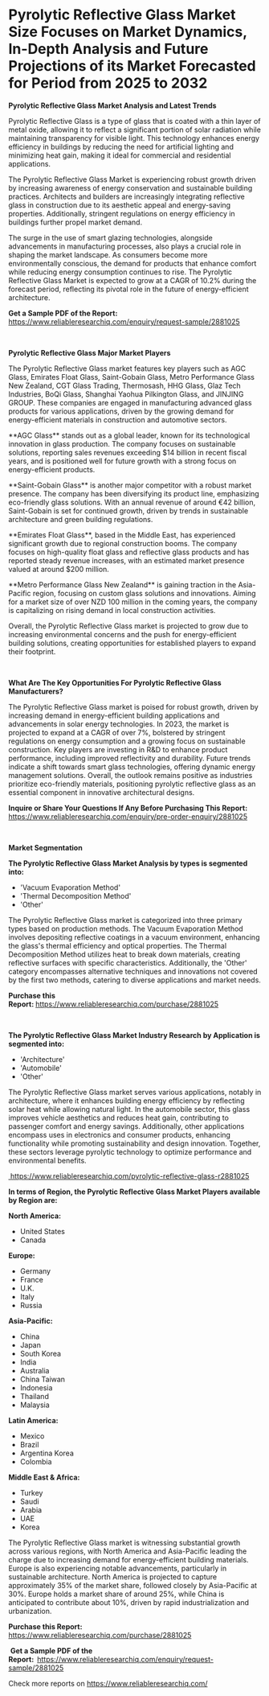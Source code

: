 <p><h1>Pyrolytic Reflective Glass Market Size Focuses on Market Dynamics, In-Depth Analysis and Future Projections of its Market Forecasted for Period from 2025 to 2032</h1></p><p><strong>Pyrolytic Reflective Glass Market Analysis and Latest Trends</strong></p>
<p><p>Pyrolytic Reflective Glass is a type of glass that is coated with a thin layer of metal oxide, allowing it to reflect a significant portion of solar radiation while maintaining transparency for visible light. This technology enhances energy efficiency in buildings by reducing the need for artificial lighting and minimizing heat gain, making it ideal for commercial and residential applications. </p><p>The Pyrolytic Reflective Glass Market is experiencing robust growth driven by increasing awareness of energy conservation and sustainable building practices. Architects and builders are increasingly integrating reflective glass in construction due to its aesthetic appeal and energy-saving properties. Additionally, stringent regulations on energy efficiency in buildings further propel market demand. </p><p>The surge in the use of smart glazing technologies, alongside advancements in manufacturing processes, also plays a crucial role in shaping the market landscape. As consumers become more environmentally conscious, the demand for products that enhance comfort while reducing energy consumption continues to rise. The Pyrolytic Reflective Glass Market is expected to grow at a CAGR of 10.2% during the forecast period, reflecting its pivotal role in the future of energy-efficient architecture.</p></p>
<p><strong>Get a Sample PDF of the Report:&nbsp;</strong> <a href="https://www.reliableresearchiq.com/enquiry/request-sample/2881025?utm_campaign=2593&utm_medium=2&utm_source=Github&utm_content=ia&utm_term=12032025&utm_id=pyrolytic-reflective-glass">https://www.reliableresearchiq.com/enquiry/request-sample/2881025</a></p>
<p>&nbsp;</p>
<p><strong>Pyrolytic Reflective Glass Major Market Players</strong></p>
<p><p>The Pyrolytic Reflective Glass market features key players such as AGC Glass, Emirates Float Glass, Saint-Gobain Glass, Metro Performance Glass New Zealand, CGT Glass Trading, Thermosash, HHG Glass, Glaz Tech Industries, BoQi Glass, Shanghai Yaohua Pilkington Glass, and JINJING GROUP. These companies are engaged in manufacturing advanced glass products for various applications, driven by the growing demand for energy-efficient materials in construction and automotive sectors.</p><p>**AGC Glass** stands out as a global leader, known for its technological innovation in glass production. The company focuses on sustainable solutions, reporting sales revenues exceeding $14 billion in recent fiscal years, and is positioned well for future growth with a strong focus on energy-efficient products.</p><p>**Saint-Gobain Glass** is another major competitor with a robust market presence. The company has been diversifying its product line, emphasizing eco-friendly glass solutions. With an annual revenue of around €42 billion, Saint-Gobain is set for continued growth, driven by trends in sustainable architecture and green building regulations.</p><p>**Emirates Float Glass**, based in the Middle East, has experienced significant growth due to regional construction booms. The company focuses on high-quality float glass and reflective glass products and has reported steady revenue increases, with an estimated market presence valued at around $200 million.</p><p>**Metro Performance Glass New Zealand** is gaining traction in the Asia-Pacific region, focusing on custom glass solutions and innovations. Aiming for a market size of over NZD 100 million in the coming years, the company is capitalizing on rising demand in local construction activities.</p><p>Overall, the Pyrolytic Reflective Glass market is projected to grow due to increasing environmental concerns and the push for energy-efficient building solutions, creating opportunities for established players to expand their footprint.</p></p>
<p>&nbsp;</p>
<p><strong>What Are The Key Opportunities For Pyrolytic Reflective Glass Manufacturers?</strong></p>
<p><p>The Pyrolytic Reflective Glass market is poised for robust growth, driven by increasing demand in energy-efficient building applications and advancements in solar energy technologies. In 2023, the market is projected to expand at a CAGR of over 7%, bolstered by stringent regulations on energy consumption and a growing focus on sustainable construction. Key players are investing in R&D to enhance product performance, including improved reflectivity and durability. Future trends indicate a shift towards smart glass technologies, offering dynamic energy management solutions. Overall, the outlook remains positive as industries prioritize eco-friendly materials, positioning pyrolytic reflective glass as an essential component in innovative architectural designs.</p></p>
<p><strong>Inquire or Share Your Questions If Any Before Purchasing This Report:</strong> <a href="https://www.reliableresearchiq.com/enquiry/pre-order-enquiry/2881025?utm_campaign=2593&utm_medium=2&utm_source=Github&utm_content=ia&utm_term=12032025&utm_id=pyrolytic-reflective-glass">https://www.reliableresearchiq.com/enquiry/pre-order-enquiry/2881025</a></p>
<p>&nbsp;</p>
<p><strong>Market Segmentation</strong></p>
<p><strong>The Pyrolytic Reflective Glass Market Analysis by types is segmented into:</strong></p>
<p><ul><li>'Vacuum Evaporation Method'</li><li>'Thermal Decomposition Method'</li><li>'Other'</li></ul></p>
<p><p>The Pyrolytic Reflective Glass market is categorized into three primary types based on production methods. The Vacuum Evaporation Method involves depositing reflective coatings in a vacuum environment, enhancing the glass's thermal efficiency and optical properties. The Thermal Decomposition Method utilizes heat to break down materials, creating reflective surfaces with specific characteristics. Additionally, the 'Other' category encompasses alternative techniques and innovations not covered by the first two methods, catering to diverse applications and market needs.</p></p>
<p><strong>Purchase this Report:&nbsp;</strong><a href="https://www.reliableresearchiq.com/purchase/2881025?utm_campaign=2593&utm_medium=2&utm_source=Github&utm_content=ia&utm_term=12032025&utm_id=pyrolytic-reflective-glass">https://www.reliableresearchiq.com/purchase/2881025</a></p>
<p>&nbsp;</p>
<p><strong>The Pyrolytic Reflective Glass Market Industry Research by Application is segmented into:</strong></p>
<p><ul><li>'Architecture'</li><li>'Automobile'</li><li>'Other'</li></ul></p>
<p><p>The Pyrolytic Reflective Glass market serves various applications, notably in architecture, where it enhances building energy efficiency by reflecting solar heat while allowing natural light. In the automobile sector, this glass improves vehicle aesthetics and reduces heat gain, contributing to passenger comfort and energy savings. Additionally, other applications encompass uses in electronics and consumer products, enhancing functionality while promoting sustainability and design innovation. Together, these sectors leverage pyrolytic technology to optimize performance and environmental benefits.</p></p>
<p><a href="https://www.reliableresearchiq.com/pyrolytic-reflective-glass-r2881025?utm_campaign=2593&utm_medium=2&utm_source=Github&utm_content=ia&utm_term=12032025&utm_id=pyrolytic-reflective-glass">&nbsp;https://www.reliableresearchiq.com/pyrolytic-reflective-glass-r2881025</a></p>
<p><strong>In terms of Region, the Pyrolytic Reflective Glass Market Players available by Region are:</strong></p>
<p>
    <p> <strong> North America: </strong>
        <ul>
            <li>United States</li>
            <li>Canada</li>
        </ul>
        </p> 
    <p> <strong> Europe: </strong>
        <ul>
            <li>Germany</li>
            <li>France</li>
            <li>U.K.</li>
            <li>Italy</li>
            <li>Russia</li>
        </ul>
        </p> 
    <p> <strong> Asia-Pacific: </strong>
        <ul>
            <li>China</li>
            <li>Japan</li>
            <li>South Korea</li>
            <li>India</li>
            <li>Australia</li>
            <li>China Taiwan</li>
            <li>Indonesia</li>
            <li>Thailand</li>
            <li>Malaysia</li>
        </ul>
        </p> 
    <p> <strong> Latin America: </strong>
        <ul>
            <li>Mexico</li>
            <li>Brazil</li>
            <li>Argentina Korea</li>
            <li>Colombia</li>
        </ul>
        </p> 
    <p> <strong> Middle East & Africa: </strong>
        <ul>
            <li>Turkey</li>
            <li>Saudi</li>
            <li>Arabia</li>
            <li>UAE</li>
            <li>Korea</li>
        </ul>
    </p>
    </p>
<p><p>The Pyrolytic Reflective Glass market is witnessing substantial growth across various regions, with North America and Asia-Pacific leading the charge due to increasing demand for energy-efficient building materials. Europe is also experiencing notable advancements, particularly in sustainable architecture. North America is projected to capture approximately 35% of the market share, followed closely by Asia-Pacific at 30%. Europe holds a market share of around 25%, while China is anticipated to contribute about 10%, driven by rapid industrialization and urbanization.</p></p>
<p><strong>Purchase this Report: </strong><a href="https://www.reliableresearchiq.com/purchase/2881025?utm_campaign=2593&utm_medium=2&utm_source=Github&utm_content=ia&utm_term=12032025&utm_id=pyrolytic-reflective-glass">https://www.reliableresearchiq.com/purchase/2881025</a></p>
<p>&nbsp;<strong>Get a Sample PDF of the Report:&nbsp;&nbsp;</strong><a href="https://www.reliableresearchiq.com/enquiry/request-sample/2881025?utm_campaign=2593&utm_medium=2&utm_source=Github&utm_content=ia&utm_term=12032025&utm_id=pyrolytic-reflective-glass">https://www.reliableresearchiq.com/enquiry/request-sample/2881025</a></p>
<p><strong></strong></p>
<p>Check more reports on <a href="https://www.reliableresearchiq.com/?utm_campaign=2593&utm_medium=2&utm_source=Github&utm_content=ia&utm_term=12032025&utm_id=pyrolytic-reflective-glass">https://www.reliableresearchiq.com/</a></p>